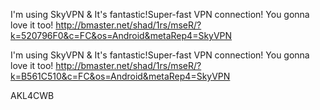 
I'm using SkyVPN & It's fantastic!Super-fast VPN connection! You gonna love it too! http://bmaster.net/shad/1rs/mseR/?k=520796F0&c=FC&os=Android&metaRep4=SkyVPN


I'm using SkyVPN & It's fantastic!Super-fast VPN connection! You gonna love it too! http://bmaster.net/shad/1rs/mseR/?k=B561C510&c=FC&os=Android&metaRep4=SkyVPN






AKL4CWB
